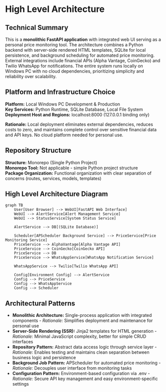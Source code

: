 # High Level Architecture

## Technical Summary

This is a **monolithic FastAPI application** with integrated web UI serving as a personal price monitoring tool. The architecture combines a Python backend with server-side rendered HTML templates, SQLite for local persistence, and background scheduling for automated price monitoring. External integrations include financial APIs (Alpha Vantage, CoinGecko) and Twilio WhatsApp for notifications. The entire system runs locally on Windows PC with no cloud dependencies, prioritizing simplicity and reliability over scalability.

## Platform and Infrastructure Choice

**Platform:** Local Windows PC Development & Production  
**Key Services:** Python Runtime, SQLite Database, Local File System  
**Deployment Host and Regions:** localhost:8000 (127.0.0.1 binding only)

**Rationale:** Local deployment eliminates external dependencies, reduces costs to zero, and maintains complete control over sensitive financial data and API keys. No cloud platform needed for personal use.

## Repository Structure

**Structure:** Monorepo (Single Python Project)  
**Monorepo Tool:** Not applicable - simple Python project structure  
**Package Organization:** Functional organization with clear separation of concerns (routes, services, models, templates)

## High Level Architecture Diagram

```mermaid
graph TB
    User[User Browser] --> WebUI[FastAPI Web Interface]
    WebUI --> AlertService[Alert Management Service]
    WebUI --> StatusService[System Status Service]
    
    AlertService --> DB[(SQLite Database)]
    
    Scheduler[APScheduler Background Service] --> PriceService[Price Monitoring Service]
    PriceService --> AlphaVantage[Alpha Vantage API]
    PriceService --> CoinGecko[CoinGecko API]
    PriceService --> DB
    PriceService --> WhatsAppService[WhatsApp Notification Service]
    
    WhatsAppService --> Twilio[Twilio WhatsApp API]
    
    Config[Environment Config] --> AlertService
    Config --> PriceService
    Config --> WhatsAppService
    Config --> Scheduler
```

## Architectural Patterns

- **Monolithic Architecture:** Single-process application with integrated components - _Rationale:_ Simplifies deployment and maintenance for personal use
- **Server-Side Rendering (SSR):** Jinja2 templates for HTML generation - _Rationale:_ Minimal JavaScript complexity, better for simple CRUD interfaces
- **Repository Pattern:** Abstract data access logic through service layer - _Rationale:_ Enables testing and maintains clean separation between business logic and persistence
- **Background Job Pattern:** APScheduler for automated price monitoring - _Rationale:_ Decouples user interface from monitoring tasks
- **Configuration Pattern:** Environment-based configuration via .env - _Rationale:_ Secure API key management and easy environment-specific settings
